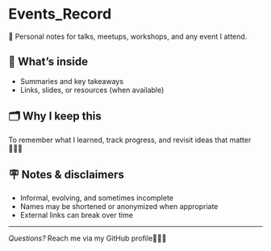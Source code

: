 # Events_Record

📝 Personal notes for talks, meetups, workshops, and any event I attend.  

## 📔 What’s inside
- Summaries and key takeaways
- Links, slides, or resources (when available)

## 🗂 Why I keep this
To remember what I learned, track progress, and revisit ideas that matter👩🏻‍💻

## 🪧 Notes & disclaimers
- Informal, evolving, and sometimes incomplete
- Names may be shortened or anonymized when appropriate
- External links can break over time

---
*Questions?* Reach me via my GitHub profile🙋🏻‍♀️
